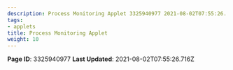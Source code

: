 ```yaml
---
description: Process Monitoring Applet 3325940977 2021-08-02T07:55:26.
tags:
- applets
title: Process Monitoring Applet
weight: 10
---
```


**Page ID**: 3325940977
**Last Updated**: 2021-08-02T07:55:26.716Z
